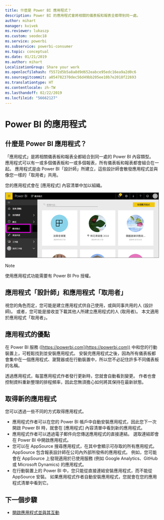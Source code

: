 ```yaml
---
title: 什麼是 Power BI 應用程式？
description: Power BI 的應用程式會將相關的儀表板和報表全都帶到同一處。
author: mihart
manager: kvivek
ms.reviewer: lukaszp
ms.custom: seodec18
ms.service: powerbi
ms.subservice: powerbi-consumer
ms.topic: conceptual
ms.date: 01/21/2019
ms.author: mihart
LocalizationGroup: Share your work
ms.openlocfilehash: f5572d5b5a8a8d9d652eabce95edc16ea9a2d0c6
ms.sourcegitcommit: a054782370dec56d49bb205ee10b7e2018f22693
ms.translationtype: HT
ms.contentlocale: zh-TW
ms.lasthandoff: 02/22/2019
ms.locfileid: "56662127"
---
```

# <a name="apps-in-power-bi"></a>Power BI 的應用程式
## <a name="what-is-a-power-bi-app"></a>什麼是 Power BI 應用程式？
「應用程式」是將相關儀表板和報表全都結合到同一處的 Power BI 內容類型。 應用程式可以有一或多個儀表板和一或多個報表，所有儀表板和報表都會組合在一起。 應用程式是由 Power BI「設計師」所建立，這些設計師會散發應用程式並與像您一樣的「取用者」共用。 

您的應用程式會在 [應用程式] 內容清單中加以組織。

![Power BI 的應用程式](./media/end-user-apps/power-bi-apps-nav.png)

> [!NOTE]
> 使用應用程式功能需要有 Power BI Pro 授權。 <!-- add link to how to figure out your license -->

## <a name="app-designers-and-app-consumers"></a>應用程式「設計師」和應用程式「取用者」
視您的角色而定，您可能是建立應用程式供自己使用，或與同事共用的人 (設計師)。 或者，您可能是接收並下載其他人所建立應用程式的人 (取用者)。 本文適用於應用程式「取用者」。

## <a name="advantages-of-apps"></a>應用程式的優點
在 Power BI 服務 ([https://powerbi.com](https://powerbi.com)) 中和您的行動裝置上，可輕鬆找到並安裝應用程式。 安裝完應用程式之後，因為所有儀表板都會集中在一個應用程式、瀏覽器或在行動裝置中，所以您不必記住許多不同儀表板的名稱。

透過應用程式，每當應用程式作者發行更新時，您就會自動看到變更。 作者也會控制資料重新整理的排程頻率，因此您無須擔心如何將其保持在最新狀態。 

<!-- add conceptual art -->
## <a name="get-a-new-app"></a>取得新的應用程式
您可以透過一些不同的方式取得應用程式。 
- 應用程式作者可以在您的 Power BI 帳戶中自動安裝應用程式，因此您下一次開啟 Power BI 時，就會在 [應用程式] 內容清單中看到新的應用程式。 
- 應用程式作者可以透過電子郵件向您傳送應用程式的直接連結。 選取連結即會在 Power BI 中開啟應用程式。
- 您可以在 AppSource 搜尋應用程式，在其中會顯示可存取的所有應用程式。 AppSource 包含報表設計師在公司內外部所發佈的應用程式。 例如，您可能會在 AppSource 上發現適用於已使用服務 (例如 Google Analytics、GitHub 或 Microsoft Dynamics) 的應用程式。 
- 在行動裝置上的 Power BI 中，您只能從直接連結安裝應用程式，而不能從 AppSource 安裝。 如果應用程式作者自動安裝應用程式，您就會在您的應用程式清單中看到它。


## <a name="next-step"></a>下一個步驟
* [開啟應用程式並與其互動](end-user-app-view.md)

